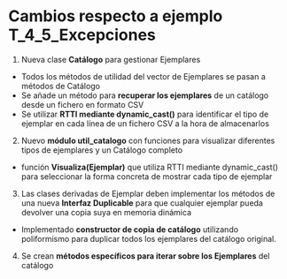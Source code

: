 # Cambios respecto a ejemplo T_4_5_Excepciones

1. Nueva clase **Catálogo** para gestionar Ejemplares
  * Todos los métodos de utilidad del vector de Ejemplares se pasan a métodos de Catálogo
  * Se añade un método para **recuperar los ejemplares** de un catálogo desde un fichero en formato CSV
  * Se utilizar **RTTI mediante dynamic_cast<T>()** para identificar el tipo de ejemplar en cada línea de un fichero CSV a la hora de almacenarlos
2. Nuevo **módulo util_catalogo** con funciones para visualizar diferentes tipos de ejemplares y un Catálogo completo
  * función **Visualiza(Ejemplar)** que utiliza RTTI mediante dynamic_cast<T>() para seleccionar la forma concreta de mostrar cada tipo de ejemplar
3. Las clases derivadas de Ejemplar deben implementar los métodos de una nueva **Interfaz Duplicable** para que cualquier ejemplar pueda devolver una copia suya en memoria dinámica
  * Implementado **constructor de copia de catálogo** utilizando poliformismo para duplicar todos los ejemplares del catálogo original.
4. Se crean **métodos específicos para iterar sobre los Ejemplares** del catálogo
